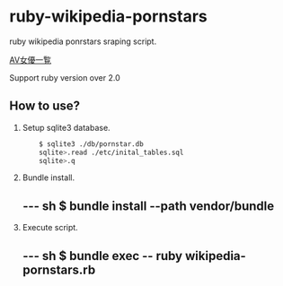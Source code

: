 ruby-wikipedia-pornstars
========================

ruby wikipedia ponrstars sraping script.

[AV女優一覧](http://ja.wikipedia.org/wiki/AV%E5%A5%B3%E5%84%AA%E4%B8%80%E8%A6%A7)

Support ruby version over 2.0

## How to use?

1. Setup sqlite3 database.

    ~~~ sh
        $ sqlite3 ./db/pornstar.db
        sqlite>.read ./etc/inital_tables.sql
        sqlite>.q
    ~~~

2. Bundle install.

    --- sh
        $ bundle install \-\-path vendor/bundle
    ---

3. Execute script.

    --- sh
        $ bundle exec \-\- ruby wikipedia-pornstars.rb
    --- 